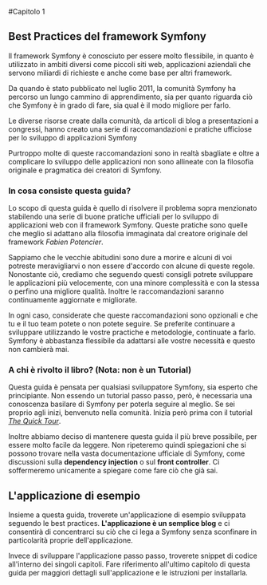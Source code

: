 #Capitolo 1
## Best Practices del framework Symfony

Il framework Symfony è conosciuto per essere molto flessibile, in quanto è utilizzato in ambiti diversi come piccoli siti web, applicazioni aziendali che servono miliardi di richieste e anche come base per altri framework. 

Da quando è stato pubblicato nel luglio 2011, la comunità Symfony ha percorso un lungo cammino di apprendimento, sia per quanto riguarda ciò che Symfony è in grado di fare, sia qual è il modo migliore per farlo.


Le diverse risorse create dalla comunità, da articoli di blog a presentazioni a congressi, hanno creato una serie di raccomandazioni e pratiche ufficiose per lo sviluppo di applicazioni Symfony

Purtroppo molte di queste raccomandazioni sono in realtà sbagliate e oltre a complicare lo sviluppo delle applicazioni non sono allineate con la filosofia originale e pragmatica dei creatori di Symfony. 

### In cosa consiste questa guida?

Lo scopo di questa guida è quello di risolvere il problema sopra menzionato stabilendo una serie di buone pratiche ufficiali per lo sviluppo di applicazioni web con il framework Symfony. Queste pratiche sono quelle che meglio si adattano alla filosofia immaginata dal creatore originale del framework *Fabien Potencier*.  

Sappiamo che le vecchie abitudini sono dure a morire e alcuni di voi potreste meravigliarvi o non essere d'accordo con alcune di queste regole. Nonostante ciò, crediamo che seguendo questi consigli potrete sviluppare le applicazioni più velocemente, con una minore complessità e con la stessa o perfino una migliore qualità. Inoltre le raccomandazioni saranno continuamente aggiornate e migliorate.


In ogni caso, considerate che queste raccomandazioni sono opzionali e che tu e il tuo team potete o non potete seguire. Se preferite continuare a sviluppare utilizzando le vostre practiche e metodologie, continuate a farlo. Symfony è abbastanza flessibile da adattarsi alle vostre necessità e questo non cambierà mai.


### A chi è rivolto il libro? (Nota: non è un Tutorial)
Questa guida è pensata per qualsiasi sviluppatore Symfony, sia esperto che principiante. Non essendo un tutorial passo passo, però, è necessaria una conoscenza basilare di Symfony per poterla seguire al meglio. Se sei proprio agli inizi, benvenuto nella comunità. Inizia però prima con il tutorial [*The Quick Tour*](http://symfony.com/doc/current/quick_tour/the_big_picture.html). 

Inoltre abbiamo deciso di mantenere questa guida il più breve possibile, per essere molto facile da leggere. Non ripeteremo quindi spiegazioni che si possono trovare nella vasta documentazione ufficiale di Symfony, come discussioni sulla **dependency injection** o sul **front controller**. Ci soffermeremo unicamente a spiegare come fare ciò che già sai.

## L'applicazione di esempio
Insieme a questa guida, troverete un'applicazione di esempio sviluppata seguendo le best practices. **L'applicazione è un semplice blog** e ci consentirà di concentrarci su ciò che ci lega a Symfony senza sconfinare in particolarità proprie dell'applicazione.

Invece di sviluppare l'applicazione passo passo, troverete snippet di codice all'interno dei singoli capitoli. Fare riferimento all'ultimo capitolo di questa guida per maggiori dettagli sull'applicazione e le istruzioni per installarla.


















